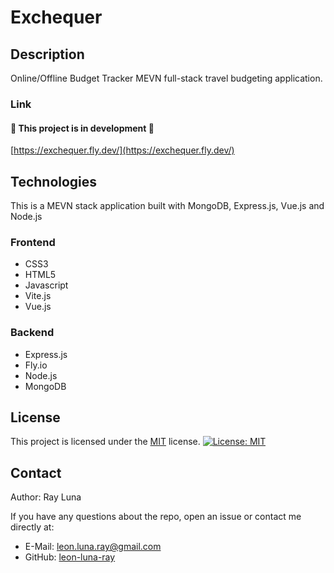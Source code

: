 # Exchequer

## Description
Online/Offline Budget Tracker
MEVN full-stack travel budgeting application.

### Link

#### 🚧 This project is in development 🚧

[https://exchequer.fly.dev/](https://exchequer.fly.dev/)

## Technologies

This is a MEVN stack application built with MongoDB, Express.js, Vue.js and Node.js

### Frontend
- CSS3
- HTML5
- Javascript
- Vite.js
- Vue.js

### Backend
- Express.js
- Fly.io
- Node.js
- MongoDB

## License

This project is licensed under the [MIT](https://opensource.org/licenses/MIT) license.
[![License: MIT](https://img.shields.io/badge/License-MIT-yellow.svg)](https://opensource.org/licenses/MIT)

## Contact

Author: Ray Luna

If you have any questions about the repo, open an issue or contact me directly at:

- E-Mail: leon.luna.ray@gmail.com
- GitHub: [leon-luna-ray](https://github.com/leon-luna-ray)

